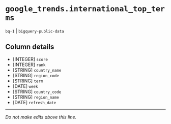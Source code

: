# `google_trends.international_top_terms`
`bq-1` | `bigquery-public-data`

## Column details
* [INTEGER]   `score`
* [INTEGER]   `rank`
* [STRING]    `country_name`
* [STRING]    `region_code`
* [STRING]    `term`
* [DATE]      `week`
* [STRING]    `country_code`
* [STRING]    `region_name`
* [DATE]      `refresh_date`

-------------------------------------------------------------------------------
*Do not make edits above this line.*

